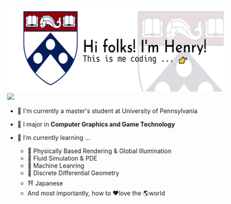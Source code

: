 <!--[![Anurag's GitHub stats](https://github-readme-stats.vercel.app/api?username=sirenri2001)](https://github.com/anuraghazra/github-readme-stats)-->
<img src="images/title.jpg" style="height: 200px"><img src="images/giphy.gif"  style="height: 200px"/>

- 🏫 I'm currently a master's student at University of Pennsylvania

- 📕 I major in **Computer Graphics and Game Technology**

- 🌱 I’m currently learning ...
  - 🔆 Physically Based Rendering & Global Illumination
  - 🌊 Fluid Simulation & PDE
  - 🤖 Machine Leanring
  - 📖 Discrete Differential Geometry
  - ⛩️ Japanese
  - And most importantly, how to ♥️love the 🌎world
  
  <!--
  **SirEnri2001/sirenri2001** is a ✨ _special_ ✨ repository because its `README.md` (this file) appears on your GitHub profile.

Here are some ideas to get you started:

- 🔭 I’m currently working on ...
- 🌱 I’m currently learning ...
- 👯 I’m looking to collaborate on ...
- 🤔 I’m looking for help with ...
- 💬 Ask me about ...
- 📫 How to reach me: ...
- 😄 Pronouns: ...
- ⚡ Fun fact: ...
  -->
